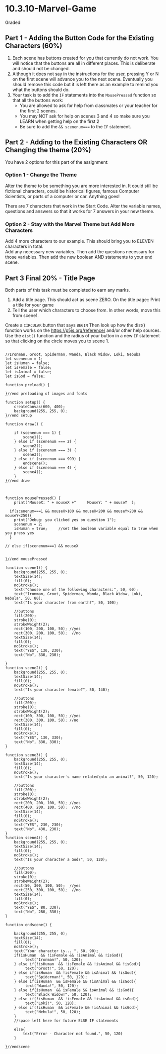 # 10.3.10-Marvel-Game
Graded

## Part 1 - Adding the Button Code for the Existing Characters (60%)

1. Each scene has buttons created for you that currently do not work.  You will notice that the buttons are all in different places. This is deliberate and should not be changed.
2. Although it does not say in the instructions for the user, pressing Y or N on the first scene will advance you to the next scene. Eventually you should remove this code but it is left there as an example to remind you what the buttons should do.
3. Your task is to add the `IF` statements into the `MousePressed` function so that all the buttons work:
    - You are allowed to ask for help from classmates or your teacher for the first 2 scenes. 
    - You may NOT ask for  help on scenes 3 and 4 so make sure you LEARN when getting help on the first 2
    - Be sure to add the 	`&& scenenum===` 	to the `IF` statement.



## Part 2 - Adding to the Existing Characters OR Changing the theme (20%)

You have 2 options for this part of the assignment:

### Option 1 - Change the Theme
Alter the theme to be something you are more interested in. It could still be fictional characters, could be historical figures, famous Computer Scientists, or parts of a computer or car.  Anything goes!

There are 7 characters that work in the Start Code. Alter the variable names, questions and answers so that it works for 7 answers in your new theme.


### Option 2 - Stay with the Marvel Theme but Add More Characters
Add 4 more characters to our example. This should bring you to ELEVEN characters in total.  
Add any necessary new variables.
Then add the questions necessary for those variables.
Then add the new boolean AND statements to your end scene.
 

## Part 3 Final 20% - Title Page

Both parts of this task must be completed to earn any marks.

1. Add a title page. This should act as scene ZERO.  On the title page::
Print a title for your game
2. Tell the user which characters to choose from. In other words, move this from scene1.

Create a `CIRCULAR` button that says `BEGIN`
Then look up how the dist() function works on the https://p5js.org/reference/ and/or other help sources.
Use the `dist()` function and the radius of your button in a new `IF` statement so that clicking on the circle moves you to scene 1.



```

//Ironman, Groot, Spiderman, Wanda, Black Widow, Loki, Nebuba
let scenenum = 1;
let isHuman = false;
let isFemale = false;
let isAnimal = false;
let isGod = false;

function preload() {

}//end preloading of images and fonts

function setup() {
    createCanvas(600, 400);
    background(255, 255, 0);
}//end setup

function draw() {

    if (scenenum === 1) {
        scene1();
    } else if (scenenum === 2) {
        scene2();
    } else if (scenenum === 3) {
        scene3();
    } else if (scenenum === 999) {
        endscene();
    } else if (scenenum === 4) {
        scene4();
    } 
}//end draw



function mousePressed() {
    print("MouseX: " + mouseX +"     MouseY: " + mouseY  );

  if(scenenum===1 && mouseX>100 && mouseX<200 && mouseY>200 && mouseY<250){
    print("Debug: you clicked yes on question 1");
    scenenum = 2;
    isHuman = true;     //set the boolean variable equal to true when you press yes
  }

// else if(scenenum===1 && mouseX 


}//end mousePressed

function scene1() {
    background(255, 255, 0);
    textSize(14);
    fill(0);
    noStroke();
    text("Choose one of the following characters:", 50, 60);
    text("Ironman, Groot, Spiderman, Wanda, Black Widow, Loki, Nebula", 50, 80);
    text("Is your character from earth?", 50, 100);

    //buttons
    fill(200);
    stroke(0);
    strokeWeight(2);
    rect(100, 200, 100, 50); //yes
    rect(300, 200, 100, 50);  //no
    textSize(14);
    fill(0);
    noStroke();
    text("YES", 130, 230);
    text("No", 330, 230);
    
}
function scene2() {
    background(255, 255, 0);
    textSize(14);
    fill(0);
    noStroke();
    text("Is your character female?", 50, 140);

    //buttons
    fill(200);
    stroke(0);
    strokeWeight(2);
    rect(100, 300, 100, 50); //yes
    rect(300, 300, 100, 50); //no
    textSize(14);
    fill(0);
    noStroke();
    text("YES", 130, 330);
    text("No", 330, 330);
}

function scene3() {
    background(255, 255, 0);
    textSize(14);
    fill(0);
    noStroke();
    text("Is your character's name related\nto an animal?", 50, 120);

    //buttons
    fill(200);
    stroke(0);
    strokeWeight(2);
    rect(200, 200, 100, 50); //yes
    rect(400, 200, 100, 50);  //no
    textSize(14);
    fill(0);
    noStroke();
    text("YES", 230, 230);
    text("No", 430, 230);
}
function scene4() {
    background(255, 255, 0);
    textSize(14);
    fill(0);
    noStroke();
    text("Is your character a God?", 50, 120);

    //buttons
    fill(200);
    stroke(0);
    strokeWeight(2);
    rect(50, 300, 100, 50);  //yes
    rect(250, 300, 100, 50);  //no
    textSize(14);
    fill(0);
    noStroke();
    text("YES", 80, 330);
    text("No", 280, 330);
}

function endscene() {
   
    background(255, 255, 0);
    textSize(14);
    fill(0);
    noStroke();
    text("Your character is... ", 50, 90);
    if(isHuman  && !isFemale && !isAnimal && !isGod){
         text("Ironman!", 50, 120);
    } else if(!isHuman  && !isFemale && !isAnimal && !isGod){
         text("Groot!", 50, 120);
    } else if(isHuman  && !isFemale && isAnimal && !isGod){
         text("Spiderman!", 50, 120);
    } else if(isHuman  && isFemale && !isAnimal && !isGod){
         text("Wanda!", 50, 120);
    } else if(isHuman  && isFemale && isAnimal && !isGod){
         text("Black Widow!", 50, 120);
    } else if(!isHuman  && !isFemale && !isAnimal && isGod){
         text("Loki!", 50, 120);
    } else if(!isHuman  && isFemale && !isAnimal && !isGod){
         text("Nebula!", 50, 120);
    } 
    //space left here for future ELSE IF statements

    else{
        text("Error - Character not found.", 50, 120)
    }

}//endscene

``` 

